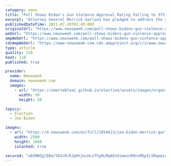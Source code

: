 ```yaml
---
category: news
title: "Poll Shows Biden's Gun Violence Approval Rating Falling to 37% Amid Rise in Shootings"
excerpt: "Attorney General Merrick Garland has pledged to address the surge in gun violence in Chicago, New York, Washington, Los Angeles and San Francisco."
publishedDateTime: 2021-07-26T01:43:00Z
originalUrl: "https://www.newsweek.com/poll-shows-bidens-gun-violence-approval-rating-falling-37-amid-rise-shootings-1612928"
webUrl: "https://www.newsweek.com/poll-shows-bidens-gun-violence-approval-rating-falling-37-amid-rise-shootings-1612928"
ampWebUrl: "https://www.newsweek.com/poll-shows-bidens-gun-violence-approval-rating-falling-37-amid-rise-shootings-1612928?amp=1"
cdnAmpWebUrl: "https://www-newsweek-com.cdn.ampproject.org/c/s/www.newsweek.com/poll-shows-bidens-gun-violence-approval-rating-falling-37-amid-rise-shootings-1612928?amp=1"
type: article
quality: 118
heat: 118
published: true

provider:
  name: Newsweek
  domain: newsweek.com
  images:
    - url: "https://smartableai.github.io/election/assets/images/organizations/newsweek.com-50x50.jpg"
      width: 50
      height: 50

topics:
  - Election
  - Joe Biden

images:
  - url: "https://d.newsweek.com/en/full/1854613/joe-biden-merrick-garland-gun-violence-rise.jpg"
    width: 2500
    height: 1668
    isCached: true

secured: "u02MWZglEBd/SO2cR/KJpH+2ucHcsThyKLMq4O1dimwsnR9nxMGpILSRqwqiAzGkNsnox3MU7hOaY1JJ6DPka0d97CM8uMxxM2+g1U6Qy7aWNvJQN0Ahjp9tLDK0ONkhuLVBB5+YWx0vmqAmRWG6GmZHvQQnds0LT1kwNwsnt1CawIfDXp99t0KprVRFfMCux2EaE+/QixU+d0uNesADQspCR2hVz7bGLoTog4f8pFEGy5MAOcG8dHwRvSlh+jDJsU1wbi+X3Lf+Cw0ED84+CXwtYgfxzxcf0qjELBufDtnTIijv69vhAbsc4HWvYFj2gjkopY4U357gnXgJZFsj1iZdcLhCVsP7ka28gh4Cfp0=;oQyAteF3HSEYfSW4H7Mc2w=="
---
```


